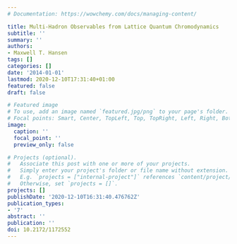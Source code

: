 ```yaml
---
# Documentation: https://wowchemy.com/docs/managing-content/

title: Multi-Hadron Observables from Lattice Quantum Chromodynamics
subtitle: ''
summary: ''
authors:
- Maxwell T. Hansen
tags: []
categories: []
date: '2014-01-01'
lastmod: 2020-12-10T17:31:40+01:00
featured: false
draft: false

# Featured image
# To use, add an image named `featured.jpg/png` to your page's folder.
# Focal points: Smart, Center, TopLeft, Top, TopRight, Left, Right, BottomLeft, Bottom, BottomRight.
image:
  caption: ''
  focal_point: ''
  preview_only: false

# Projects (optional).
#   Associate this post with one or more of your projects.
#   Simply enter your project's folder or file name without extension.
#   E.g. `projects = ["internal-project"]` references `content/project/deep-learning/index.md`.
#   Otherwise, set `projects = []`.
projects: []
publishDate: '2020-12-10T16:31:40.476762Z'
publication_types:
- '7'
abstract: ''
publication: ''
doi: 10.2172/1172552
---
```


